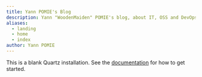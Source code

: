 ```yaml
---
title: Yann POMIE's Blog
description: Yann "WoodenMaiden" POMIE's blog, about IT, OSS and DevOps
aliases:
  - landing
  - home
  - index
author: Yann POMIE
---
```


This is a blank Quartz installation.
See the [documentation](https://quartz.jzhao.xyz) for how to get started.
